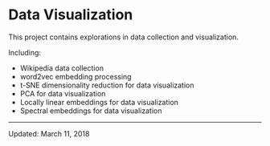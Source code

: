 # Data Visualization

This project contains explorations in data collection and visualization.

Including:

- Wikipedia data collection
- word2vec embedding processing
- t-SNE dimensionality reduction for data visualization
- PCA for data visualization
- Locally linear embeddings for data visualization
- Spectral embeddings for data visualization


--------

Updated: March 11, 2018

